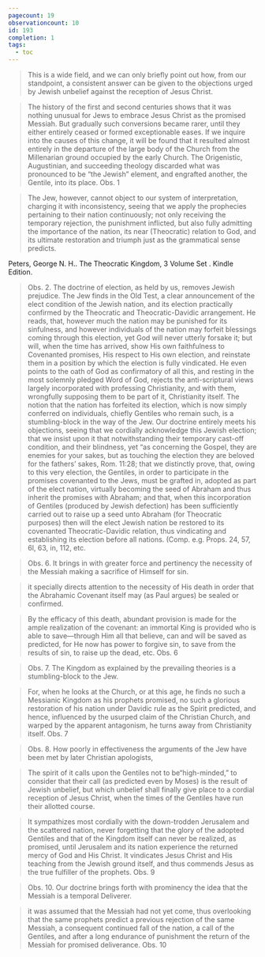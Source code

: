 ```yaml
---
pagecount: 19
observationcount: 10
id: 193
completion: 1
tags:
  - toc
---
```

>This is a wide field, and we can only briefly point out how, from our standpoint, a consistent answer can be given to the objections urged by Jewish unbelief against the reception of Jesus Christ.

>The history of the first and second centuries shows that it was nothing unusual for Jews to embrace Jesus Christ as the promised Messiah. But gradually such conversions became rarer, until they either entirely ceased or formed exceptionable eases. If we inquire into the causes of this change, it will be found that it resulted almost entirely in the departure of the large body of the Church from the Millenarian ground occupied by the early Church. The Origenistic, Augustinian, and succeeding theology discarded what was pronounced to be “the Jewish” element, and engrafted another, the Gentile, into its place.
>Obs. 1

>The Jew, however, cannot object to our system of interpretation, charging it with inconsistency, seeing that we apply the prophecies pertaining to their nation continuously; not only receiving the temporary rejection, the punishment inflicted, but also fully admitting the importance of the nation, its near (Theocratic) relation to God, and its ultimate restoration and triumph just as the grammatical sense predicts.

Peters, George N. H.. The Theocratic Kingdom, 3 Volume Set . Kindle Edition. 

>Obs. 2. The doctrine of election, as held by us, removes Jewish prejudice. The Jew finds in the Old Test, a clear announcement of the elect condition of the Jewish nation, and its election practically confirmed by the Theocratic and Theocratic-Davidic arrangement. He reads, that, however much the nation may be punished for its sinfulness, and however individuals of the nation may forfeit blessings coming through this election, yet God will never utterly forsake it; but will, when the time has arrived, show His own faithfulness to Covenanted promises, His respect to His own election, and reinstate them in a position by which the election is fully vindicated. He even points to the oath of God as confirmatory of all this, and resting in the most solemnly pledged Word of God, rejects the anti-scriptural views largely incorporated with professing Christianity, and with them, wrongfully supposing them to be part of it, Christianity itself. The notion that the nation has forfeited its election, which is now simply conferred on individuals, chiefly Gentiles who remain such, is a stumbling-block in the way of the Jew. Our doctrine entirely meets his objections, seeing that we cordially acknowledge this Jewish election; that we insist upon it that notwithstanding their temporary cast-off condition, and their blindness, yet “as concerning the Gospel, they are enemies for your sakes, but as touching the election they are beloved for the fathers’ sakes, Rom. 11:28; that we distinctly prove, that, owing to this very election, the Gentiles, in order to participate in the promises covenanted to the Jews, must be grafted in, adopted as part of the elect nation, virtually becoming the seed of Abraham and thus inherit the promises with Abraham; and that, when this incorporation of Gentiles (produced by Jewish defection) has been sufficiently carried out to raise up a seed unto Abraham (for Theocratic purposes) then will the elect Jewish nation be restored to its covenanted Theocratic-Davidic relation, thus vindicating and establishing its election before all nations. (Comp. e.g. Props. 24, 57, 6l, 63, in, 112, etc.

>Obs. 6. It brings in with greater force and pertinency the necessity of the Messiah making a sacrifice of Himself for sin.

>it specially directs attention to the necessity of His death in order that the Abrahamic Covenant itself may (as Paul argues) be sealed or confirmed.

>By the efficacy of this death, abundant provision is made for the ample realization of the covenant: an immortal King is provided who is able to save—through Him all that believe, can and will be saved as predicted, for He now has power to forgive sin, to save from the results of sin, to raise up the dead, etc.
>Obs. 6

>Obs. 7. The Kingdom as explained by the prevailing theories is a stumbling-block to the Jew.

>For, when he looks at the Church, or at this age, he finds no such a Messianic Kingdom as his prophets promised, no such a glorious restoration of his nation under Davidic rule as the Spirit predicted, and hence, influenced by the usurped claim of the Christian Church, and warped by the apparent antagonism, he turns away from Christianity itself.
>Obs. 7

>Obs. 8. How poorly in effectiveness the arguments of the Jew have been met by later Christian apologists,

>The spirit of it calls upon the Gentiles not to be“high-minded,” to consider that their call (as predicted even by Moses) is the result of Jewish unbelief, but which unbelief shall finally give place to a cordial reception of Jesus Christ, when the times of the Gentiles have run their allotted course.

>It sympathizes most cordially with the down-trodden Jerusalem and the scattered nation, never forgetting that the glory of the adopted Gentiles and that of the Kingdom itself can never be realized, as promised, until Jerusalem and its nation experience the returned mercy of God and His Christ. It vindicates Jesus Christ and His teaching from the Jewish ground itself, and thus commends Jesus as the true fulfiller of the prophets.
>Obs. 9

>Obs. 10. Our doctrine brings forth with prominency the idea that the Messiah is a temporal Deliverer.

>it was assumed that the Messiah had not yet come, thus overlooking that the same prophets predict a previous rejection of the same Messiah, a consequent continued fall of the nation, a call of the Gentiles, and after a long endurance of punishment the return of the Messiah for promised deliverance.
>Obs. 10

 

